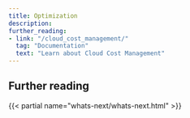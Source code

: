 ```yaml
---
title: Optimization
description: 
further_reading:
- link: "/cloud_cost_management/"
  tag: "Documentation"
  text: "Learn about Cloud Cost Management"
---
```



## Further reading

{{< partial name="whats-next/whats-next.html" >}}
